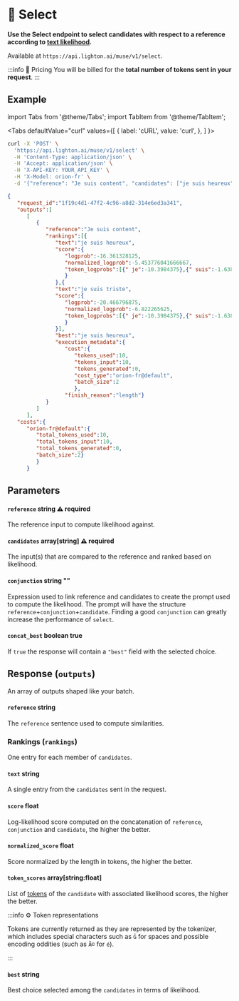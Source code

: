 ---
---

# 🔘 Select

**Use the Select endpoint to select candidates with respect to a reference according to [text likelihood](/home/concepts#likelihood).**

Available at ```https://api.lighton.ai/muse/v1/select```.

:::info 💸️ Pricing
You will be billed for the **total number of tokens sent in your request**.
:::

## Example

import Tabs from '@theme/Tabs';
import TabItem from '@theme/TabItem';

<Tabs
defaultValue="curl"
values={[
{ label: 'cURL', value: 'curl', },
]
}>

<TabItem value="curl">

```bash title="Request"
curl -X 'POST' \
  'https://api.lighton.ai/muse/v1/select' \
  -H 'Content-Type: application/json' \
  -H 'Accept: application/json' \
  -H 'X-API-KEY: YOUR_API_KEY' \
  -H 'X-Model: orion-fr' \
  -d '{"reference": "Je suis content", "candidates": ["je suis heureux", "je suis triste"]}'
```

</TabItem>

</Tabs>

```json title="Response (JSON)"
{
   "request_id":"1f19c4d1-47f2-4c96-a8d2-314e6ed3a341",
   "outputs":[
      [
         {
            "reference":"Je suis content",
            "rankings":[{
               "text":"je suis heureux",
               "score":{
                  "logprob":-16.361328125,
                  "normalized_logprob":-5.453776041666667,
                  "token_logprobs":[{" je":-10.3984375},{" suis":-1.638671875},{" heureux":-4.32421875}]
                  }
               },{
               "text":"je suis triste",
               "score":{
                  "logprob":-20.466796875,
                  "normalized_logprob":-6.822265625,
                  "token_logprobs":[{" je":-10.3984375},{" suis":-1.638671875},{" triste":-8.4296875}]
                  }
               }],
               "best":"je suis heureux",
               "execution_metadata":{
                  "cost":{
                     "tokens_used":10,
                     "tokens_input":10,
                     "tokens_generated":0,
                     "cost_type":"orion-fr@default",
                     "batch_size":2
                     },
                  "finish_reason":"length"}
            }
         ]
      ],
   "costs":{
      "orion-fr@default":{
         "total_tokens_used":10,
         "total_tokens_input":10,
         "total_tokens_generated":0,
         "batch_size":2}
         }
      }
```

## Parameters

#### `reference` <span class="param-types">string</span> <span class="param-warning">⚠️ required</span>

The reference input to compute likelihood against.

#### `candidates` <span class="param-types">array[string]</span> <span class="param-warning">⚠️ required</span>

The input(s) that are compared to the reference and ranked based on likelihood.

#### `conjunction` <span class="param-types">string</span> <span class="param-optional">""</span>

Expression used to link reference and candidates to create the prompt used to compute the likelihood. The prompt will have the structure `reference`+`conjunction`+`candidate`. Finding a good `conjunction` can greatly increase the performance of `select`.

#### `concat_best` <span class="param-types">boolean</span> <span class="param-optional">true</span>

If `true` the response will contain a `"best"` field with the selected choice.


## Response (`outputs`)

An array of outputs shaped like your batch.

#### `reference` <span class="param-types">string</span>

The `reference` sentence used to compute similarities.

### Rankings (`rankings`)

One entry for each member of `candidates`. 

#### `text` <span class="param-types">string</span>

A single entry from the `candidates` sent in the request.

#### `score` <span class="param-types">float</span>

Log-likelihood score computed on the concatenation of `reference`, `conjunction` and `candidate`, the higher the better.

#### `normalized_score` <span class="param-types">float</span>

Score normalized by the length in tokens, the higher the better.

#### `token_scores` <span class="param-types">array[string:float]</span>
List of [tokens](/home/concepts#tokens) of the `candidate` with associated likelihood scores, the higher the better.

:::info ⚙️ Token representations

Tokens are currently returned as they are represented by the tokenizer, which includes special characters such as `Ġ`
for spaces and possible encoding oddities (such as `Ã©` for `é`). 

:::

#### `best` <span class="param-types">string</span>
Best choice selected among the `candidates` in terms of likelihood.
